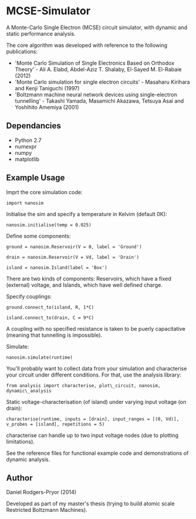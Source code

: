 MCSE-Simulator
==============

A Monte-Carlo Single Electron (MCSE) circuit simulator, with dynamic and static performance analysis.

The core algorithm was developed with reference to the following publications:
* 'Monte Carlo Simulation of Single Electronics Based on Orthodox Theory' - Ali A. Elabd, Abdel-Aziz T. Shalaby, El-Sayed M. El-Rabaie (2012)
* 'Monte Carlo simulation for single electron circuits' - Masaharu Kirihara and Kenji Taniguchi (1997)
* 'Boltzmann machine neural network devices using single-electron tunnelling' - Takashi Yamada, Masamichi Akazawa, Tetsuya Asai and Yoshihito Amemiya (2001)

Dependancies
------------
* Python 2.7
* numexpr
* numpy
* matplotlib



Example Usage
-------------

Imprt the core simulation code:

  `import nanosim`
  
Initialise the sim and specify a temperature in Kelvim (default 0K):

  `nanosim.initialise(temp = 0.025)`
  
Define some components:

  `ground = nanosim.Reservoir(V = 0, label = 'Ground')`
  
  `drain = nanosim.Reservoir(V = Vd, label = 'Drain')`
  
  `island = nanosim.Island(label = 'Box')`
  
There are two kinds of components: Reservoirs, which have a fixed (external) voltage, and Islands, which have well defined charge.
  
Specify couplings:

  `ground.connect_to(island, R, 1*C)`
  
  `island.connect_to(drain, C = 9*C)`
  
A coupling with no specified resistance is taken to be puerly capacitative (meaning that tunnelling is impossible).
  
Simulate:

  `nanosim.simulate(runtime)`

You'll probably want to collect data from your simulation and characterise your circuit under different conditions. For that, use the analysis library:

  `from analysis import characterise, plot\_circuit, nanosim, dynamic\_analysis`

Static voltage-characterisation (of island) under varying input voltage (on drain):

  `characterise(runtime, inputs = [drain], input_ranges = [(0, Vd)], v_probes = [island], repetitions = 5)`
  
characterise can handle up to two input voltage nodes (due to plotting limitations).


See the reference files for functional example code and demonstrations of dynamic analysis.


Author
-------------
Daniel Rodgers-Pryor (2014)

Developed as part of my master's thesis (trying to build atomic scale Restricted Boltzmann Machines).
